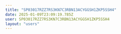 ```yaml
---
title: "SP03017RZZ7RS3KN7C3RBN13ACYGGSH1ZKP5SSH4"
date: 2025-01-09T23:09:19.785Z
user: SP03017RZZ7RS3KN7C3RBN13ACYGGSH1ZKP5SSH4
layout: "users"
---
```

    
